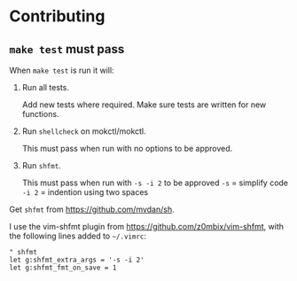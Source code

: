 # Contributing

## `make test` must pass

When `make test` is run it will:

1. Run all tests.
   
   Add new tests where required.
   Make sure tests are written for new functions.

2. Run `shellcheck` on mokctl/mokctl.
   
   This must pass when run with no options to be approved.

3. Run `shfmt`.
   
   This must pass when run with `-s -i 2` to be approved
   `-s` = simplify code
   `-i 2` = indention using two spaces

Get `shfmt` from https://github.com/mvdan/sh.

I use the vim-shfmt plugin from https://github.com/z0mbix/vim-shfmt,
with the following lines added to `~/.vimrc`:

```
" shfmt
let g:shfmt_extra_args = '-s -i 2'
let g:shfmt_fmt_on_save = 1
```


